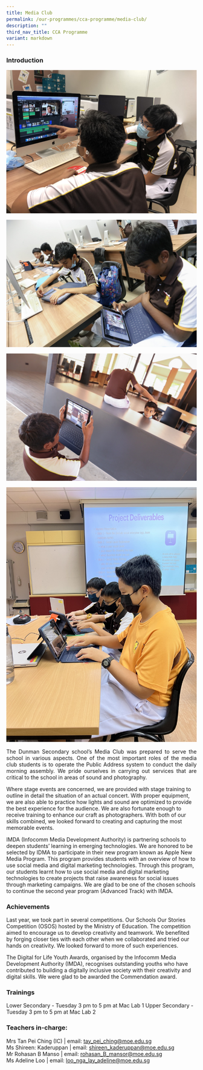 ```yaml
---
title: Media Club
permalink: /our-programmes/cca-programme/media-club/
description: ""
third_nav_title: CCA Programme
variant: markdown
---
```

### Introduction
![](/images/CCA%20Photos/Media%20Club/Media%20club_Image%201.jpg)

![](/images/CCA%20Photos/Media%20Club/cca%20pic%20(1).jpeg)

![](/images/CCA%20Photos/Media%20Club/cca%20pic%20(2).jpeg)

![](/images/CCA%20Photos/Media%20Club/img_4753.JPG)

<p style="text-align: justify;">The Dunman Secondary school’s Media Club was prepared to serve the school in various aspects. One of the most important roles of the media club students is to operate the Public Address system to conduct the daily morning assembly. We pride ourselves in carrying out services that are critical to the school in areas of sound and photography.  


Where stage events are concerned, we are provided with stage training to outline in detail the situation of an actual concert. With proper equipment, we are also able to practice how lights and sound are optimized to provide the best experience for the audience. We are also fortunate enough to receive training to enhance our craft as photographers. With both of our skills combined, we looked forward to creating and capturing the most memorable events. 


IMDA (Infocomm Media Development Authority) is partnering schools to deepen students’ learning in emerging technologies. We are honored to be selected by IDMA to participate in their new program known as Apple New Media Program. This program provides students with an overview of how to use social media and digital marketing technologies. Through this program, our students learnt how to use social media and digital marketing technologies to create projects that raise awareness for social issues through marketing campaigns. We are glad to be one of the chosen schools to continue the second year program (Advanced Track) with IMDA. </p>


### Achievements


Last year, we took part in several competitions. Our Schools Our Stories Competition (OSOS) hosted by the Ministry of Education. The competition aimed to encourage us to develop creativity and teamwork. We benefited by forging closer ties with each other when we collaborated and tried our hands on creativity. We looked forward to more of such experiences.

The Digital for Life Youth Awards, organised by the Infocomm Media Development Authority (IMDA), recognises outstanding youths who have contributed to building a digitally inclusive society with their creativity and digital skills. We were glad to be awarded the Commendation award.

### Trainings
Lower Secondary - Tuesday 3 pm to 5 pm at Mac Lab 1
Upper Secondary - Tuesday 3 pm to 5 pm at Mac Lab 2


### Teachers in-charge:

Mrs Tan Pei Ching (IC)  | email: tay_pei_ching@moe.edu.sg  
Ms Shireen: Kaderuppan | email: shireen_kaderuppan@moe.edu.sg  
Mr Rohasan B Manso | email: rohasan_B_mansor@moe.edu.sg <br>Ms Adeline Loo | email: loo_nga_lay_adeline@moe.edu.sg  